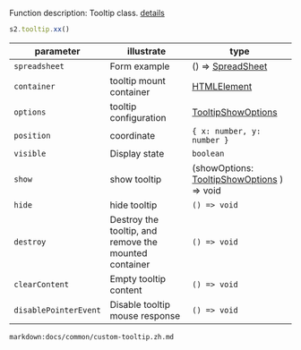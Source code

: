 Function description: Tooltip class. [details](https://github.com/antvis/S2/blob/master/packages/s2-core/src/ui/tooltip/index.ts)

```ts
s2.tooltip.xx()
```

| parameter             | illustrate                                            | type                                                                        |
| --------------------- | ----------------------------------------------------- | --------------------------------------------------------------------------- |
| `spreadsheet`         | Form example                                          | () => [SpreadSheet](/zh/docs/api/basic-class/spreadsheet)                   |
| `container`           | tooltip mount container                               | [HTMLElement](https://developer.mozilla.org/en-US/docs/Web/API/HTMLElement) |
| `options`             | tooltip configuration                                 | [TooltipShowOptions](#tooltipshowoptions)                                   |
| `position`            | coordinate                                            | `{ x: number, y: number }`                                                  |
| `visible`             | Display state                                         | `boolean`                                                                   |
| `show`                | show tooltip                                          | (showOptions: [TooltipShowOptions](#tooltipshowoptions) ) => void           |
| `hide`                | hide tooltip                                          | `() => void`                                                                |
| `destroy`             | Destroy the tooltip, and remove the mounted container | `() => void`                                                                |
| `clearContent`        | Empty tooltip content                                 | `() => void`                                                                |
| `disablePointerEvent` | Disable tooltip mouse response                        | `() => void`                                                                |

`markdown:docs/common/custom-tooltip.zh.md`

